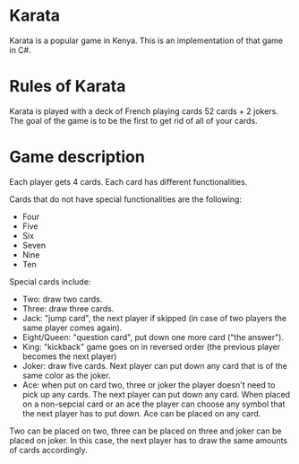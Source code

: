 # Karata
Karata is a popular game in Kenya. This is an implementation of that game in C#.

# Rules of Karata

Karata is played with a deck of French playing cards 52 cards + 2 jokers. The goal of the game is to be the first to get rid of all of your cards.

# Game description

Each player gets 4 cards. Each card has different functionalities.

Cards that do not have special functionalities are the following:

- Four
- Five
- Six
- Seven
- Nine
- Ten

Special cards include:

- Two: draw two cards.
- Three: draw three cards.
- Jack: "jump card", the next player if skipped (in case of two players the same player comes again).
- Eight/Queen: "question card", put down one more card ("the answer").
- King: "kickback" game goes on in reversed order (the previous player becomes the next player)
- Joker: draw five cards. Next player can put down any card that is of the same color as the joker.
- Ace: when put on card two, three or joker the player doesn't need to pick up any cards. The next player can put down any card. When placed on a non-sepcial card or an ace the player can choose any symbol that the next player has to put down. Ace can be placed on any card.

Two can be placed on two, three can be placed on three and joker can be placed on joker. In this case, the next player has to draw the same amounts of cards accordingly.
